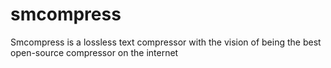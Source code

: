 # smcompress
Smcompress is a lossless text compressor with the vision of being the best open-source compressor on the internet
